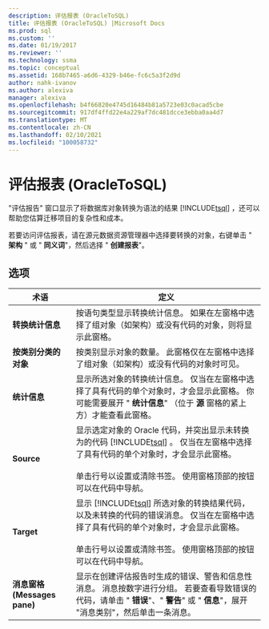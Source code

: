 ```yaml
---
description: 评估报表 (OracleToSQL)
title: 评估报表 (OracleToSQL) |Microsoft Docs
ms.prod: sql
ms.custom: ''
ms.date: 01/19/2017
ms.reviewer: ''
ms.technology: ssma
ms.topic: conceptual
ms.assetid: 168b7465-a6d6-4329-b46e-fc6c5a3f2d9d
author: nahk-ivanov
ms.author: alexiva
manager: alexiva
ms.openlocfilehash: b4f66820e4745d16484b81a5723e03c0acad5cbe
ms.sourcegitcommit: 917df4ffd22e4a229af7dc481dcce3ebba0aa4d7
ms.translationtype: MT
ms.contentlocale: zh-CN
ms.lasthandoff: 02/10/2021
ms.locfileid: "100058732"
---
```

# <a name="assessment-report-oracletosql"></a>评估报表 (OracleToSQL)
"评估报告" 窗口显示了将数据库对象转换为语法的结果 [!INCLUDE[tsql](../../includes/tsql-md.md)] ，还可以帮助您估算迁移项目的复杂性和成本。  
  
若要访问评估报表，请在源元数据资源管理器中选择要转换的对象，右键单击 " **架构** " 或 " **同义词**"，然后选择 " **创建报表**"。  
  
## <a name="options"></a>选项  
  
|术语|定义|  
|-|-|  
|**转换统计信息**|按语句类型显示转换统计信息。 如果在左窗格中选择了组对象（如架构）或没有代码的对象，则将显示此窗格。|  
|**按类别分类的对象**|按类别显示对象的数量。 此窗格仅在左窗格中选择了组对象（如架构）或没有代码的对象时可见。|  
|**统计信息**|显示所选对象的转换统计信息。 仅当在左窗格中选择了具有代码的单个对象时，才会显示此窗格。 你可能需要展开 " **统计信息**" （位于 **源** 窗格的紧上方）才能查看此窗格。|  
|**Source**|显示选定对象的 Oracle 代码，并突出显示未转换为的代码 [!INCLUDE[tsql](../../includes/tsql-md.md)] 。 仅当在左窗格中选择了具有代码的单个对象时，才会显示此窗格。<br /><br />单击行号以设置或清除书签。 使用窗格顶部的按钮可以在代码中导航。|  
|**Target**|显示 [!INCLUDE[tsql](../../includes/tsql-md.md)] 所选对象的转换结果代码，以及未转换的代码的错误消息。 仅当在左窗格中选择了具有代码的单个对象时，才会显示此窗格。<br /><br />单击行号以设置或清除书签。 使用窗格顶部的按钮可以在代码中导航。|  
|**消息窗格 (Messages pane)**|显示在创建评估报告时生成的错误、警告和信息性消息。 消息按数字进行分组。 若要查看导致错误的代码，请单击 " **错误**"、" **警告**" 或 " **信息**"，展开 "消息类别"，然后单击一条消息。|  
  

